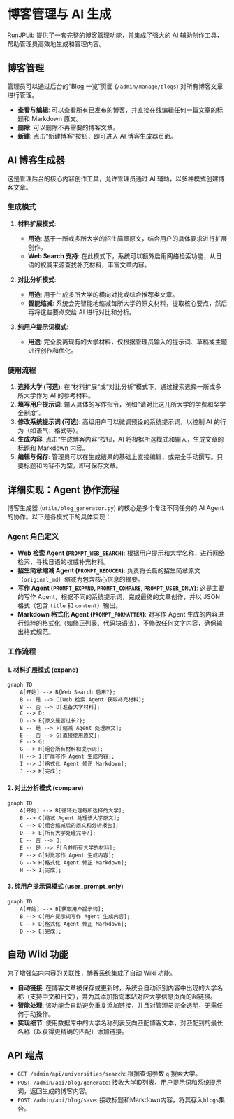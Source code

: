 # 博客管理与 AI 生成

RunJPLib 提供了一套完整的博客管理功能，并集成了强大的 AI 辅助创作工具，帮助管理员高效地生成和管理内容。

## 博客管理

管理员可以通过后台的“Blog 一览”页面 (`/admin/manage/blogs`) 对所有博客文章进行管理。

- **查看与编辑**: 可以查看所有已发布的博客，并直接在线编辑任何一篇文章的标题和 Markdown 原文。
- **删除**: 可以删除不再需要的博客文章。
- **新建**: 点击“新建博客”按钮，即可进入 AI 博客生成器页面。

## AI 博客生成器

这是管理后台的核心内容创作工具，允许管理员通过 AI 辅助，以多种模式创建博客文章。

### 生成模式

1.  **材料扩展模式**:
    - **用途**: 基于一所或多所大学的招生简章原文，结合用户的具体要求进行扩展创作。
    - **Web Search 支持**: 在此模式下，系统可以额外启用网络检索功能，从日语的权威来源查找补充材料，丰富文章内容。

2.  **对比分析模式**:
    - **用途**: 用于生成多所大学的横向对比或综合推荐类文章。
    - **智能缩减**: 系统会先智能地缩减每所大学的原文材料，提取核心要点，然后再将这些要点交给 AI 进行对比和分析。

3.  **纯用户提示词模式**:
    - **用途**: 完全脱离现有的大学材料，仅根据管理员输入的提示词、草稿或主题进行创作和优化。

### 使用流程

1.  **选择大学 (可选)**: 在“材料扩展”或“对比分析”模式下，通过搜索选择一所或多所大学作为 AI 的参考材料。
2.  **填写用户提示词**: 输入具体的写作指令，例如“请对比这几所大学的学费和奖学金制度”。
3.  **修改系统提示词 (可选)**: 高级用户可以微调预设的系统提示词，以控制 AI 的行为（如语气、格式等）。
4.  **生成内容**: 点击“生成博客内容”按钮，AI 将根据所选模式和输入，生成文章的标题和 Markdown 内容。
5.  **编辑与保存**: 管理员可以在生成结果的基础上直接编辑，或完全手动撰写。只要标题和内容不为空，即可保存文章。

## 详细实现：Agent 协作流程

博客生成器 (`utils/blog_generator.py`) 的核心是多个专注不同任务的 AI Agent 的协作。以下是各模式下的具体实现：

### Agent 角色定义

- **Web 检索 Agent (`PROMPT_WEB_SEARCH`)**: 根据用户提示和大学名称，进行网络检索，寻找日语的权威补充材料。
- **招生简章缩减 Agent (`PROMPT_REDUCER`)**: 负责将长篇的招生简章原文（`original_md`）缩减为包含核心信息的摘要。
- **写作 Agent (`PROMPT_EXPAND`, `PROMPT_COMPARE`, `PROMPT_USER_ONLY`)**: 这是主要的写作 Agent，根据不同的系统提示词，完成最终的文章创作，并以 JSON 格式（包含 `title` 和 `content`）输出。
- **Markdown 格式化 Agent (`PROMPT_FORMATTER`)**: 对写作 Agent 生成的内容进行纯粹的格式化（如修正列表、代码块语法），不修改任何文字内容，确保输出格式规范。

### 工作流程

#### 1. 材料扩展模式 (expand)

```mermaid
graph TD
    A[开始] --> B{Web Search 启用?};
    B -- 是 --> C[Web 检索 Agent 获取补充材料];
    B -- 否 --> D[准备大学材料];
    C --> D;
    D --> E{原文是否过长?};
    E -- 是 --> F[缩减 Agent 处理原文];
    E -- 否 --> G[直接使用原文];
    F --> G;
    G --> H[组合所有材料和提示词];
    H --> I[扩展写作 Agent 生成内容];
    I --> J[格式化 Agent 修正 Markdown];
    J --> K[完成];
```

#### 2. 对比分析模式 (compare)

```mermaid
graph TD
    A[开始] --> B[循环处理每所选择的大学];
    B --> C[缩减 Agent 处理该大学原文];
    C --> D[组合缩减后的原文和分析报告];
    D --> E[所有大学处理完毕?];
    E -- 否 --> B;
    E -- 是 --> F[合并所有大学的材料];
    F --> G[对比写作 Agent 生成内容];
    G --> H[格式化 Agent 修正 Markdown];
    H --> I[完成];
```

#### 3. 纯用户提示词模式 (user_prompt_only)

```mermaid
graph TD
    A[开始] --> B[获取用户提示词];
    B --> C[用户提示词写作 Agent 生成内容];
    C --> D[格式化 Agent 修正 Markdown];
    D --> E[完成];
```

## 自动 Wiki 功能

为了增强站内内容的关联性，博客系统集成了自动 Wiki 功能。

- **自动链接**: 在博客文章被保存或更新时，系统会自动识别内容中出现的大学名称（支持中文和日文），并为其添加指向本站对应大学信息页面的超链接。
- **智能处理**: 该功能会自动避免重复添加链接，并且对管理员完全透明，无需任何手动操作。
- **实现细节**: 使用数据库中的大学名称列表反向匹配博客文本，对匹配到的最长名称（以获得更精确的匹配）添加链接。

## API 端点

- `GET /admin/api/universities/search`: 根据查询参数 `q` 搜索大学。
- `POST /admin/api/blog/generate`: 接收大学ID列表、用户提示词和系统提示词，返回生成的博客内容。
- `POST /admin/api/blog/save`: 接收标题和Markdown内容，将其存入`blogs`集合。
